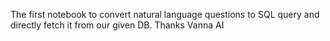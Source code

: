 The first notebook to convert natural language questions to SQL query and directly fetch it from our given DB. Thanks Vanna AI
